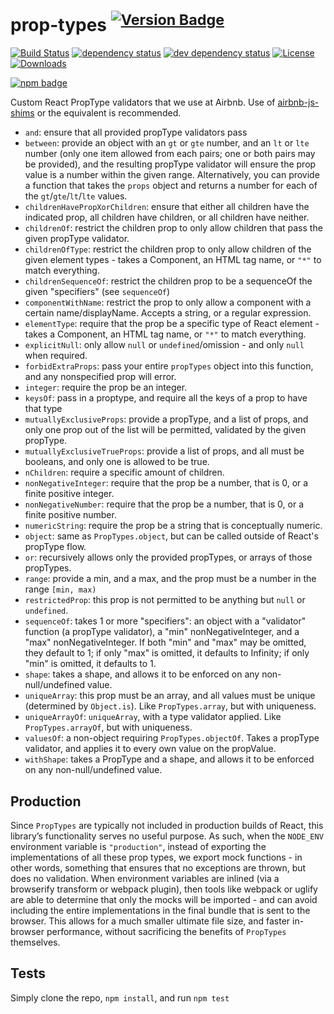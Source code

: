 # prop-types <sup>[![Version Badge][npm-version-svg]][package-url]</sup>

[![Build Status][travis-svg]][travis-url]
[![dependency status][deps-svg]][deps-url]
[![dev dependency status][dev-deps-svg]][dev-deps-url]
[![License][license-image]][license-url]
[![Downloads][downloads-image]][downloads-url]

[![npm badge][npm-badge-png]][package-url]

Custom React PropType validators that we use at Airbnb. Use of [airbnb-js-shims](https://npmjs.com/package/airbnb-js-shims) or the equivalent is recommended.

 - `and`: ensure that all provided propType validators pass
 - `between`: provide an object with an `gt` or `gte` number, and an `lt` or `lte` number (only one item allowed from each pairs; one or both pairs may be provided), and the resulting propType validator will ensure the prop value is a number within the given range. Alternatively, you can provide a function that takes the `props` object and returns a number for each of the `gt`/`gte`/`lt`/`lte` values.
 - `childrenHavePropXorChildren`: ensure that either all children have the indicated prop, all children have children, or all children have neither.
 - `childrenOf`: restrict the children prop to only allow children that pass the given propType validator.
 - `childrenOfType`: restrict the children prop to only allow children of the given element types - takes a Component, an HTML tag name, or `"*"` to match everything.
 - `childrenSequenceOf`: restrict the children prop to be a sequenceOf the given "specifiers" (see `sequenceOf`)
 - `componentWithName`: restrict the prop to only allow a component with a certain name/displayName. Accepts a string, or a regular expression.
 - `elementType`: require that the prop be a specific type of React element - takes a Component, an HTML tag name, or `"*"` to match everything.
 - `explicitNull`: only allow `null` or `undefined`/omission - and only `null` when required.
 - `forbidExtraProps`: pass your entire `propTypes` object into this function, and any nonspecified prop will error.
 - `integer`: require the prop be an integer.
 - `keysOf`: pass in a proptype, and require all the keys of a prop to have that type
 - `mutuallyExclusiveProps`: provide a propType, and a list of props, and only one prop out of the list will be permitted, validated by the given propType.
 - `mutuallyExclusiveTrueProps`: provide a list of props, and all must be booleans, and only one is allowed to be true.
 - `nChildren`: require a specific amount of children.
 - `nonNegativeInteger`: require that the prop be a number, that is 0, or a finite positive integer.
 - `nonNegativeNumber`: require that the prop be a number, that is 0, or a finite positive number.
 - `numericString`: require the prop be a string that is conceptually numeric.
 - `object`: same as `PropTypes.object`, but can be called outside of React's propType flow.
 - `or`: recursively allows only the provided propTypes, or arrays of those propTypes.
 - `range`: provide a min, and a max, and the prop must be a number in the range `[min, max)`
 - `restrictedProp`: this prop is not permitted to be anything but `null` or `undefined`.
 - `sequenceOf`: takes 1 or more "specifiers": an object with a "validator" function (a propType validator), a "min" nonNegativeInteger, and a "max" nonNegativeInteger. If both "min" and "max" may be omitted, they default to 1; if only "max" is omitted, it defaults to Infinity; if only "min" is omitted, it defaults to 1.
 - `shape`: takes a shape, and allows it to be enforced on any non-null/undefined value.
 - `uniqueArray`: this prop must be an array, and all values must be unique (determined by `Object.is`). Like `PropTypes.array`, but with uniqueness.
 - `uniqueArrayOf`: `uniqueArray`, with a type validator applied. Like `PropTypes.arrayOf`, but with uniqueness.
 - `valuesOf`: a non-object requiring `PropTypes.objectOf`. Takes a propType validator, and applies it to every own value on the propValue.
 - `withShape`: takes a PropType and a shape, and allows it to be enforced on any non-null/undefined value.

## Production
Since `PropTypes` are typically not included in production builds of React, this library’s functionality serves no useful purpose. As such, when the `NODE_ENV` environment variable is `"production"`, instead of exporting the implementations of all these prop types, we export mock functions - in other words, something that ensures that no exceptions are thrown, but does no validation. When environment variables are inlined (via a browserify transform or webpack plugin), then tools like webpack or uglify are able to determine that only the mocks will be imported - and can avoid including the entire implementations in the final bundle that is sent to the browser. This allows for a much smaller ultimate file size, and faster in-browser performance, without sacrificing the benefits of `PropTypes` themselves.

## Tests
Simply clone the repo, `npm install`, and run `npm test`

[package-url]: https://npmjs.org/package/airbnb-prop-types
[npm-version-svg]: http://versionbadg.es/airbnb/airbnb-prop-types.svg
[travis-svg]: https://travis-ci.org/airbnb/airbnb-prop-types.svg
[travis-url]: https://travis-ci.org/airbnb/airbnb-prop-types
[deps-svg]: https://david-dm.org/airbnb/airbnb-prop-types.svg
[deps-url]: https://david-dm.org/airbnb/airbnb-prop-types
[dev-deps-svg]: https://david-dm.org/airbnb/airbnb-prop-types/dev-status.svg
[dev-deps-url]: https://david-dm.org/airbnb/airbnb-prop-types#info=devDependencies
[npm-badge-png]: https://nodei.co/npm/airbnb-prop-types.png?downloads=true&stars=true
[license-image]: http://img.shields.io/npm/l/airbnb-prop-types.svg
[license-url]: LICENSE
[downloads-image]: http://img.shields.io/npm/dm/airbnb-prop-types.svg
[downloads-url]: http://npm-stat.com/charts.html?package=airbnb-prop-types

